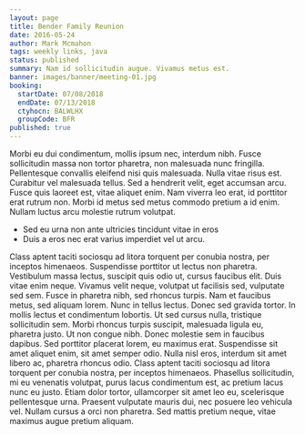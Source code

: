 ```yaml
---
layout: page
title: Bender Family Reunion
date: 2016-05-24
author: Mark Mcmahon
tags: weekly links, java
status: published
summary: Nam id sollicitudin augue. Vivamus metus est.
banner: images/banner/meeting-01.jpg
booking:
  startDate: 07/08/2018
  endDate: 07/13/2018
  ctyhocn: BALWLHX
  groupCode: BFR
published: true
---
```

Morbi eu dui condimentum, mollis ipsum nec, interdum nibh. Fusce sollicitudin massa non tortor pharetra, non malesuada nunc fringilla. Pellentesque convallis eleifend nisi quis malesuada. Nulla vitae risus est. Curabitur vel malesuada tellus. Sed a hendrerit velit, eget accumsan arcu. Fusce quis laoreet est, vitae aliquet enim. Nam viverra leo erat, id porttitor erat rutrum non. Morbi id metus sed metus commodo pretium a id enim. Nullam luctus arcu molestie rutrum volutpat.

* Sed eu urna non ante ultricies tincidunt vitae in eros
* Duis a eros nec erat varius imperdiet vel ut arcu.

Class aptent taciti sociosqu ad litora torquent per conubia nostra, per inceptos himenaeos. Suspendisse porttitor ut lectus non pharetra. Vestibulum massa lectus, suscipit quis odio ut, cursus faucibus elit. Duis vitae enim neque. Vivamus velit neque, volutpat ut facilisis sed, vulputate sed sem. Fusce in pharetra nibh, sed rhoncus turpis. Nam et faucibus metus, sed aliquam lorem.
Nunc in tellus lectus. Donec sed gravida tortor. In mollis lectus et condimentum lobortis. Ut sed cursus nulla, tristique sollicitudin sem. Morbi rhoncus turpis suscipit, malesuada ligula eu, pharetra justo. Ut non congue nibh. Donec molestie sem in faucibus dapibus. Sed porttitor placerat lorem, eu maximus erat. Suspendisse sit amet aliquet enim, sit amet semper odio. Nulla nisl eros, interdum sit amet libero ac, pharetra rhoncus odio. Class aptent taciti sociosqu ad litora torquent per conubia nostra, per inceptos himenaeos. Phasellus sollicitudin, mi eu venenatis volutpat, purus lacus condimentum est, ac pretium lacus nunc eu justo. Etiam dolor tortor, ullamcorper sit amet leo eu, scelerisque pellentesque urna. Praesent vulputate mauris dui, nec posuere leo vehicula vel. Nullam cursus a orci non pharetra. Sed mattis pretium neque, vitae maximus augue pretium aliquam.
